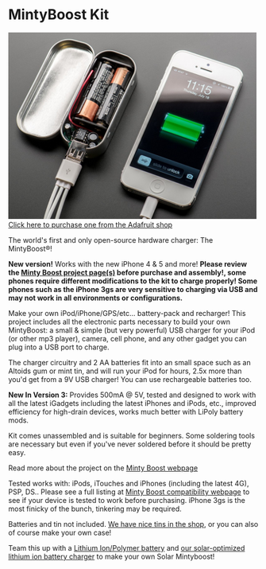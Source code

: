 # MintyBoost Kit

<a href="http://www.adafruit.com/products/14"><img src="assets/board.jpg?raw=true" width="500px"><br/>Click here to purchase one from the Adafruit shop</a>

The world's first and only open-source hardware charger: The MintyBoost®!

__New version!__ Works with the new iPhone 4 & 5 and more! __Please review the [Minty Boost project page(s)](https://learn.adafruit.com/minty-boost) before purchase and assembly!, some phones require different modifications to the kit to charge properly! Some phones such as the iPhone 3gs are very sensitive to charging via USB and may not work in all environments or configurations.__

Make your own iPod/iPhone/GPS/etc... battery-pack and recharger!
This project includes all the electronic parts necessary to build your own MintyBoost: a small & simple (but very powerful) USB charger for your iPod (or other mp3 player), camera, cell phone, and any other gadget you can plug into a USB port to charge.

The charger circuitry and 2 AA batteries fit into an small space such as an Altoids gum or mint tin, and will run your iPod for hours, 2.5x more than you'd get from a 9V USB charger! You can use rechargeable batteries too.

__New In Version 3:__ Provides 500mA @ 5V, tested and designed to work with all the latest iGadgets including the latest iPhones and iPods, etc., improved efficiency for high-drain devices, works much better with LiPoly battery mods.

Kit comes unassembled and is suitable for beginners. Some soldering tools are necessary but even if you've never soldered before it should be pretty easy.

Read more about the project on the [Minty Boost webpage](https://learn.adafruit.com/minty-boost)

Tested works with: iPods, iTouches and iPhones (including the latest 4G), PSP, DS.. Please see a full listing at [Minty Boost compatibility webpage](https://learn.adafruit.com/minty-boost/compat-v3) to see if your device is tested to work before purchasing. iPhone 3gs is the most finicky of the bunch, tinkering may be required.

Batteries and tin not included. [We have nice tins in the shop](https://www.adafruit.com/product/16), or you can also of course make your own case!

Team this up with a [Lithium Ion/Polymer battery](https://www.adafruit.com/category/67) and [our solar-optimized lithium ion battery charger](https://www.adafruit.com/products/390) to make your own Solar Mintyboost!


